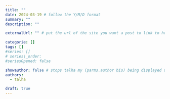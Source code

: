 ```yaml
---
title: ""
date: 2024-03-19 # follow the Y/M/D format 
summary: ""
description: ""

externalUrl: "" # put the url of the site you want a post to link to here.

categorie: []
tags: []
#series: []
# series\_order: 
#seriesOpened: false

showauthor: false # stops talha my (parms.author bio) being displayed under everything with an author
authors:
  - talha

draft: true
---
```

